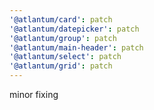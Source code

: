 ```yaml
---
'@atlantum/card': patch
'@atlantum/datepicker': patch
'@atlantum/group': patch
'@atlantum/main-header': patch
'@atlantum/select': patch
'@atlantum/grid': patch
---
```


minor fixing
